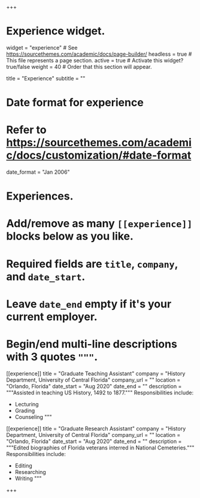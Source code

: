 +++
# Experience widget.
widget = "experience"  # See https://sourcethemes.com/academic/docs/page-builder/
headless = true  # This file represents a page section.
active = true  # Activate this widget? true/false
weight = 40  # Order that this section will appear.

title = "Experience"
subtitle = ""

# Date format for experience
#   Refer to https://sourcethemes.com/academic/docs/customization/#date-format
date_format = "Jan 2006"

# Experiences.
#   Add/remove as many `[[experience]]` blocks below as you like.
#   Required fields are `title`, `company`, and `date_start`.
#   Leave `date_end` empty if it's your current employer.
#   Begin/end multi-line descriptions with 3 quotes `"""`.
[[experience]]
  title = "Graduate Teaching Assistant"
  company = "History Department, University of Central Florida"
  company_url = ""
  location = "Orlando, Florida"
  date_start = "Aug 2020"
  date_end = ""
  description = """Assisted in teaching US History, 1492 to 1877."""
  Responsibilities include:
  
  * Lecturing
  * Grading
  * Counseling 
  """

[[experience]]
  title = "Graduate Research Assistant"
  company = "History Department, University of Central Florida"
  company_url = ""
  location = "Orlando, Florida"
  date_start = "Aug 2020"
  date_end = ""
  description = """Edited biographies of Florida veterans interred in National Cemeteries."""
  Responsibilities include:
  
  * Editing
  * Researching
  * Writing
  """ 

+++

